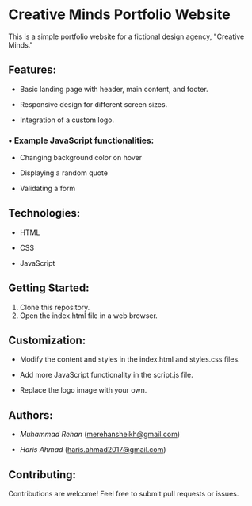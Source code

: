 # Creative Minds Portfolio Website
This is a simple portfolio website for a fictional design agency, "Creative Minds."


## **Features:**

*	Basic landing page with header, main content, and footer.

*	Responsive design for different screen sizes.

*	Integration of a custom logo.

### •	Example JavaScript functionalities: 

  *	Changing background color on hover
  
  *	Displaying a random quote
  
  *	Validating a form


## **Technologies:**

*	HTML

*	CSS

*	JavaScript


## **Getting Started:**
1.	Clone this repository.
2.	Open the index.html file in a web browser.


## **Customization:**

*	Modify the content and styles in the index.html and styles.css files.

*	Add more JavaScript functionality in the script.js file.

*	Replace the logo image with your own.

## **Authors:**

* *Muhammad Rehan* (merehansheikh@gmail.com)

* *Haris Ahmad* (haris.ahmad2017@gmail.com)



## **Contributing:**

Contributions are welcome! Feel free to submit pull requests or issues.


